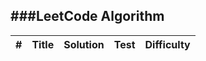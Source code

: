 ###LeetCode Algorithm
----------------

| # | Title |Solution|Test|Difficulty|
|---|-------|--------|----|----------|
